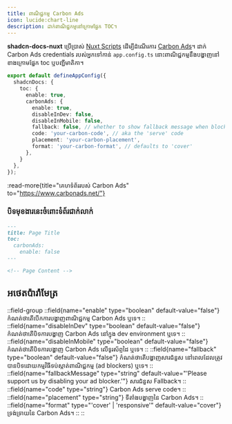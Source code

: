 ```yaml
---
title: ពាណិជ្ជកម្ម Carbon Ads
icon: lucide:chart-line
description: ដាក់ពាណិជ្ជកម្មនៅក្រោមផ្នែក TOC។
---
```


**shadcn-docs-nuxt** ប្រើប្រាស់ [Nuxt Scripts](https://scripts.nuxt.com/scripts/ads/carbon-ads) ដើម្បីដំណើរការ [Carbon Ads](https://www.carbonads.net/)។ ដាក់ Carbon Ads credentials របស់អ្នកទៅកាន់ `app.config.ts` នោះពាណិជ្ជកម្មនឹងបង្ហាញនៅខាងក្រោមផ្នែក toc ឬបញ្ជីមាតិកា។

```ts [app.config.ts]
export default defineAppConfig({
  shadcnDocs: {
    toc: {
      enable: true,
      carbonAds: {
        enable: true,
        disableInDev: false,
        disableInMobile: false,
        fallback: false, // whether to show fallback message when blocked by ad blockers
        code: 'your-carbon-code', // aka the 'serve' code
        placement: 'your-carbon-placement',
        format: 'your-carbon-format', // defaults to 'cover'
      },
    }
  },
});
```

:read-more{title="គេហទំព័ររបស់ Carbon Ads" to="https://www.carbonads.net/"}

### បិទមុខងារនេះចំពោះទំព័រជាក់លាក់

```md
---
title: Page Title
toc:
  carbonAds:
    enable: false
---

<!-- Page Content -->
```

## អថេតប៉ារ៉ាមែត្រ

::field-group
  ::field{name="enable" type="boolean" default-value="false"}
  កំណត់ថាតើបើកការបង្ហាញពាណិជ្ជកម្ម Carbon Ads ឬទេ។
  ::
  ::field{name="disableInDev" type="boolean" default-value="false"}
  កំណត់ថាតើបិទការបង្ហាញ Carbon Ads នៅក្នុង dev environment ឬទេ។
  ::
  ::field{name="disableInMobile" type="boolean" default-value="false"}
  កំណត់ថាតើបិទការបង្ហាញ Carbon Ads លើទូរស័ព្ទដៃ ឬទេ។
  ::
  ::field{name="fallback" type="boolean" default-value="false"}
  កំណត់ថាតើបង្ហាញសារជំនួស នៅពេលដែលត្រូវបានបិទដោយកម្មវិធីទប់ស្កាត់ពាណិជ្ជកម្ម (ad blockers) ឬទេ។
  ::
  ::field{name="fallbackMessage" type="string" default-value="'Please support us by disabling your ad blocker.'"}
  សារជំនួស Fallback។
  ::
  ::field{name="code" type="string"}
  Carbon Ads serve code។
  ::
  ::field{name="placement" type="string"}
  ទីតាំងបង្ហាញនៃ Carbon Ads។
  ::
  ::field{name="format" type="'cover' | 'responsive'" default-value="cover"}
  ទ្រង់ទ្រាយនៃ Carbon Ads។
  ::
::
